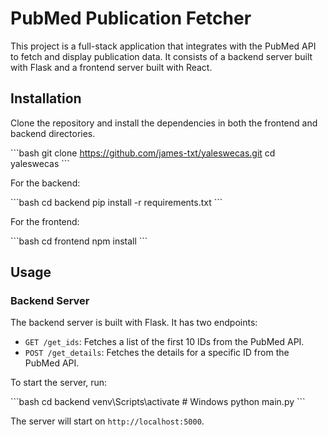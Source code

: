# PubMed Publication Fetcher

This project is a full-stack application that integrates with the PubMed API to fetch and display publication data. It consists of a backend server built with Flask and a frontend server built with React.

## Installation

Clone the repository and install the dependencies in both the frontend and backend directories.

\`\`\`bash
git clone https://github.com/james-txt/yaleswecas.git
cd yaleswecas
\`\`\`

For the backend:

\`\`\`bash
cd backend
pip install -r requirements.txt
\`\`\`

For the frontend:

\`\`\`bash
cd frontend
npm install
\`\`\`

## Usage

### Backend Server

The backend server is built with Flask. It has two endpoints:

- `GET /get_ids`: Fetches a list of the first 10 IDs from the PubMed API.
- `POST /get_details`: Fetches the details for a specific ID from the PubMed API.

To start the server, run:

\`\`\`bash
cd backend
venv\Scripts\activate # Windows
python main.py
\`\`\`

The server will start on `http://localhost:5000`.


